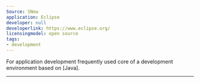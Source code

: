 ```yaml
---
Source: SNow
application: Eclipse
developer: null
developerlink: https://www.eclipse.org/
licensingmodel: open source
tags:
- development
---
```

For application development frequently used core of a development environment based on [Java].


---
